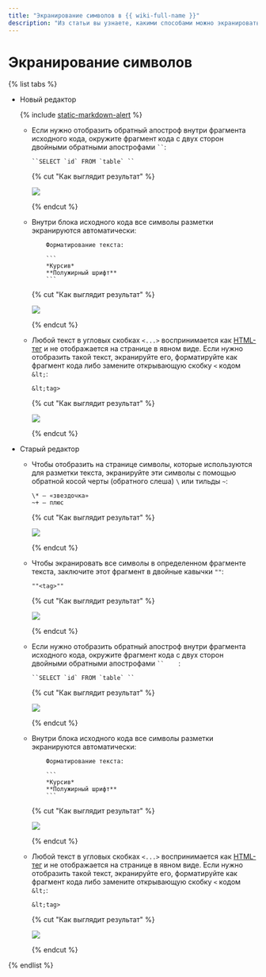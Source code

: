 ```yaml
---
title: "Экранирование символов в {{ wiki-full-name }}"
description: "Из статьи вы узнаете, какими способами можно экранировать символы в тексте."
---
```


# Экранирование символов

{% list tabs %}

- Новый редактор

    {% include [static-markdown-alert](../../_includes/wiki/static-markdown-alert.md) %}

    * Если нужно отобразить обратный апостроф внутри фрагмента исходного кода, окружите фрагмент кода с двух сторон двойными обратными апострофами ` `` `:
    
        ```
        ``SELECT `id` FROM `table` ``
        ``` 
    
        {% cut "Как выглядит результат" %}
    
        ![](../../_assets/wiki/escape-backtick.png)
    
        {% endcut %}
    
    * Внутри блока исходного кода все символы разметки экранируются автоматически: 
    
        ```
            Форматирование текста: 
            
            ```
            *Курсив*
            **Полужирный шрифт**
            ```
        
        ```
        {% cut "Как выглядит результат" %}
    
        ![](../../_assets/wiki/escape-codeblock.png)
    
        {% endcut %}
    
    * Любой текст в угловых скобках `<...>` воспринимается как [HTML-тег](html-code.md) и не отображается на странице в явном виде. Если нужно     отобразить такой текст, экранируйте его, форматируйте как фрагмент кода либо замените открывающую скобку `<` кодом `&lt;`:
    
        ```
        &lt;tag>
        ```
    
        {% cut "Как выглядит результат" %}
    
        ![](../../_assets/wiki/escape-tag.png)
    
        {% endcut %}

- Старый редактор

    * Чтобы отобразить на странице символы, которые используются для разметки текста, экранируйте эти символы с помощью обратной косой черты (обратного     слеша) `\` или тильды `~`:
     
        ```
        \* — «звездочка»
        ~+ — плюс
        ```
    
        {% cut "Как выглядит результат" %}
    
        ![](../../_assets/wiki/escape-symbols.png)
    
        {% endcut %}
    
    * Чтобы экранировать все символы в определенном фрагменте текста, заключите этот фрагмент в двойные кавычки `""`:
    
        ```
        ""<tag>""
        ```
    
        {% cut "Как выглядит результат" %}
    
        ![](../../_assets/wiki/escape-tag.png)
    
        {% endcut %}
        
    * Если нужно отобразить обратный апостроф внутри фрагмента исходного кода, окружите фрагмент кода с двух сторон двойными обратными апострофами ` ``     `:
    
        ```
        ``SELECT `id` FROM `table` ``
        ``` 
    
        {% cut "Как выглядит результат" %}
    
        ![](../../_assets/wiki/escape-backtick.png)
    
        {% endcut %}
    
    * Внутри блока исходного кода все символы разметки экранируются автоматически: 
    
        ```
            Форматирование текста: 
            
            ```
            *Курсив*
            **Полужирный шрифт**
            ```
        
        ```
        {% cut "Как выглядит результат" %}
    
        ![](../../_assets/wiki/escape-codeblock.png)
    
        {% endcut %}
    
    * Любой текст в угловых скобках `<...>` воспринимается как [HTML-тег](html-code.md) и не отображается на странице в явном виде. Если нужно     отобразить такой текст, экранируйте его, форматируйте как фрагмент кода либо замените открывающую скобку `<` кодом `&lt;`:
    
        ```
        &lt;tag>
        ```
    
        {% cut "Как выглядит результат" %}
    
        ![](../../_assets/wiki/escape-tag.png)
    
        {% endcut %}

{% endlist %}